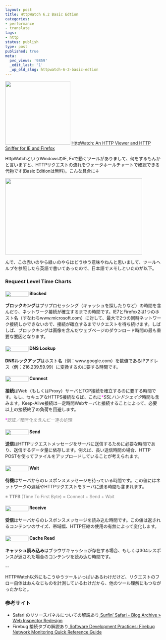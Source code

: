 ```yaml
---
layout: post
title: HttpWatch 6.2 Basic Edtion
categories:
- performance
- translate
tags:
- http
status: publish
type: post
published: true
meta:
  pvc_views: '9859'
  _edit_last: '1'
  _wp_old_slug: httpwatch-6-2-basic-edtion
---
```

<img class="alignnone size-full wp-image-976" src="/static/blog/2010/04/httpwatch.png" alt="" width="210" height="205" />
<a href="http://www.httpwatch.com/">HttpWatch: An HTTP Viewer and HTTP Sniffer for IE and Firefox</a>

HttpWatchというWindowsのIE, Fxで動くツールがありまして、何をするもんかと言いますと、HTTPリクエストの流れをウォータホールチャートで確認できる代物です(Basic Editionは無料)。こんな具合に↓

<!--more-->

<img class="fig" src="/static/blog/2010/04/chart.png" alt="" width="442" height="246" />

んで、この赤いのやら緑ぃのやらはどうゆう意味やねんと思いまして、ツールヘルプを参照したら英語で書いてあったので、日本語でメモしといたのが以下。
<h3>Request Level Time Charts</h3>
<h4><img style="vertical-align: middle;" src="/static/blog/2010/04/blocked.png" alt="" width="75" height="18" /> Blocked</h4>
<strong>ブロックキング</strong>はプリプロセッシング（キャッシュを探したりなど）の時間を含んだり、ネットワーク接続が確立するまでの時間です。IE7とFirefox2は1つのホスト名（すなわちwww.microsoft.com）に対して、最大で2つの同時ネットワーク接続しかできないので、接続が確立するまでリクエストを待ち続けます。しばしば、ブロックキングは画像を含んだウェブページのダウンロード時間の最も重要な要因となります。
<h4><img style="vertical-align: middle;" src="/static/blog/2010/04/DNS.png" alt="" width="75" height="18" /> DNS Lookup</h4>
<strong>DNSルックアップ</strong>はホスト名（例：www.google.com）を数値であるIPアドレス（例：216.239.59.99）に変換するのに要する時間です。
<h4><img style="vertical-align: middle;" src="/static/blog/2010/04/connect.png" alt="" width="75" height="18" /> Connect</h4>
<strong>接続</strong>はWeb（もしくはProxy）サーバとTCP接続を確立するのに要する時間です。もし、セキュアなHTTPS接続ならば、これに<span style="color: #ff00ff;">*</span><em>SSLハンドシェイク</em>時間も含みます。Keep-Alive接続は一定時間Webサーバと接続することによって、必要以上の接続終了の負荷を回避します。

<span style="color: #888888;"><span style="color: #ff00ff;">*</span>認証／暗号化を含んだ一連の処理</span>
<h4><img style="vertical-align: middle;" src="/static/blog/2010/04/send.png" alt="" width="75" height="18" /> Send</h4>
<strong>送信</strong>はHTTPリクエストメッセージをサーバに送信するために必要な時間であり、送信するデータ量に依存します。例えば、長い送信時間の場合、HTTP POSTを使ってファイルをアップロードしていることが考えられます。
<h4><img style="vertical-align: middle;" src="/static/blog/2010/04/wait.png" alt="" width="75" height="18" /> Wait</h4>
<strong>待機</strong>はサーバからのレスポンスメッセージを待っている時間です。この値にはネットワークの遅延やHTTPリクエストをサーバに送る時間も含まれます。

<span style="color: #888888;">※ <strong>TTFB </strong>(Time To First Byte) = Connect + Send + Wait</span>
<h4><img style="vertical-align: middle;" src="/static/blog/2010/04/receive.png" alt="" width="75" height="18" /> Receive</h4>
<strong>受信</strong>はサーバからのレスポンスメッセージを読み込む時間です。この値は返されるコンテンツのサイズ、帯域幅、HTTP圧縮の使用の有無によって変化します。
<h4><img style="vertical-align: middle;" src="/static/blog/2010/04/cr.png" alt="" width="75" height="18" /> Cache Read</h4>
<strong>キャッシュ読み込み</strong>はブラウザキャッシュが存在する場合、もしくは304レスポンスが返された場合のコンテンツを読み込む時間です。

--

HTTPWatch以外にもこうゆうツールいっぱいあるわけだけど、リクエストのフロー自体はおんなじものを計測しているわけだから、他のツール理解にもつながったかなと。
<h3>参考サイト</h3>
<ul>
	<li>Safari のリソースパネルについての解説あり<a href="http://webkit.org/blog/197/web-inspector-redesign/">
Surfin’ Safari - Blog Archive » Web Inspector Redesign</a></li>
	<li>Firebug 接続タブの解説あり<a href="http://rensodevelopment.blogspot.com/2009/06/firebug-network-monitoring-quick.html">
Software Development Practices: Firebug Network Monitoring Quick Reference Guide</a></li>
</ul>
